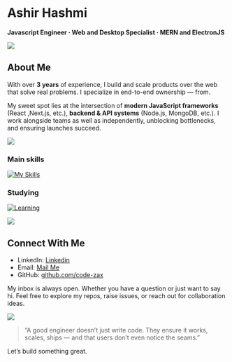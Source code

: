 # Ashir Hashmi
**Javascript Engineer · Web and Desktop Specialist · MERN and ElectronJS**

<img src="https://user-images.githubusercontent.com/73097560/115834477-dbab4500-a447-11eb-908a-139a6edaec5c.gif">

## About Me

With over **3 years** of experience, I build and scale products over the web that solve real problems. I specialize in end-to-end ownership — from.

My sweet spot lies at the intersection of **modern JavaScript frameworks** (React ,Next.js, etc.), **backend & API systems** (Node.js, MongoDB, etc.). I work alongside teams as well as independently, unblocking bottlenecks, and ensuring launches succeed.

<img src="https://user-images.githubusercontent.com/73097560/115834477-dbab4500-a447-11eb-908a-139a6edaec5c.gif">

### Main skills
[![My Skills](https://skillicons.dev/icons?i=js,ts,html,css,mongodb,nodejs,react,redux,nextjs,express,github,git,tailwind,bootstrap,materialui,electron,jquery,netlify,vercel,vite,npm,notion,regex,jest)](https://skillicons.dev)

### Studying
[![Learning](https://skillicons.dev/icons?i=mysql,graphql,gitlab,nestjs)](https://skillicons.dev)

<img src="https://user-images.githubusercontent.com/73097560/115834477-dbab4500-a447-11eb-908a-139a6edaec5c.gif">

## Connect With Me
- LinkedIn: [Linkedin](https://www.linkedin.com/in/ashir-hashmi/)  
- Email: [Mail Me](mailto:ashirhashmi26@gmail.com)
- GitHub: [github.com/code-zax](https://github.com/ashirhash/) 

My inbox is always open. Whether you have a question or just want to say hi. Feel free to explore my repos, raise issues, or reach out for collaboration ideas.

<img src="https://user-images.githubusercontent.com/73097560/115834477-dbab4500-a447-11eb-908a-139a6edaec5c.gif">


> “A good engineer doesn’t just write code. They ensure it works, scales, ships — and that users don’t even notice the seams.”  

Let’s build something great.  

